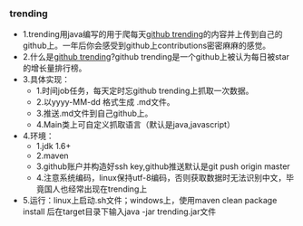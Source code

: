 ### trending

* 1.trending用java编写的用于爬每天[github trending](https://github.com/trending)的内容并上传到自己的github上。一年后你会感受到github上contributions密密麻麻的感觉。
* 2.什么是[github trending](https://github.com/trending)?github trending是一个github上被认为每日被star的增长量排行榜。
* 3.具体实现：
   * 1.时间job任务，每天定时忘github trending上抓取一次数据。
   * 2.以yyyy-MM-dd 格式生成 .md文件。
   * 3.推送.md文件到自己github上。
   * 4.Main类上可自定义抓取语言（默认是java,javascript）
* 4.环境：
   * 1.jdk 1.6+
   * 2.maven
   * 3.github账户并构造好ssh key,github推送默认是git push origin master 
   * 4.注意系统编码，linux保持utf-8编码，否则获取数据时无法识别中文，毕竟国人也经常出现在trending上
* 5.运行：linux上启动.sh文件；windows上，使用maven clean package install 后在target目录下输入java -jar trending.jar文件